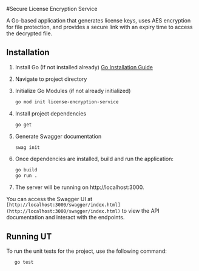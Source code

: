 #Secure License Encryption Service

A Go-based application that generates license keys, uses AES encryption for file protection, and provides a secure link with an expiry time to access the decrypted file.


## Installation

1. Install Go (If not installed already) [Go Installation Guide](https://golang.org/doc/install)

2. Navigate to project directory

3. Initialize Go Modules (if not already initialized)
    ```bash
    go mod init license-encryption-service
    ``` 

5. Install project dependencies
    ```bash
    go get
    ```
6. Generate Swagger documentation
    ```bash
    swag init
    ```
4. Once dependencies are installed, build and run the application:
    ```bash
    go build
    go run .
    ```
5. The server will be running on http://localhost:3000.

You can access the Swagger UI at `[http://localhost:3000/swagger/index.html](http://localhost:3000/swagger/index.html)` to view the API documentation and interact with the endpoints.

## Running UT

To run the unit tests for the project, use the following command:
 ```bash
    go test
```
